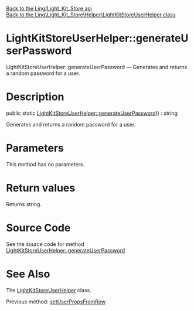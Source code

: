 [Back to the Ling/Light_Kit_Store api](https://github.com/lingtalfi/Light_Kit_Store/blob/master/doc/api/Ling/Light_Kit_Store.md)<br>
[Back to the Ling\Light_Kit_Store\Helper\LightKitStoreUserHelper class](https://github.com/lingtalfi/Light_Kit_Store/blob/master/doc/api/Ling/Light_Kit_Store/Helper/LightKitStoreUserHelper.md)


LightKitStoreUserHelper::generateUserPassword
================



LightKitStoreUserHelper::generateUserPassword — Generates and returns a random password for a user.




Description
================


public static [LightKitStoreUserHelper::generateUserPassword](https://github.com/lingtalfi/Light_Kit_Store/blob/master/doc/api/Ling/Light_Kit_Store/Helper/LightKitStoreUserHelper/generateUserPassword.md)() : string




Generates and returns a random password for a user.




Parameters
================

This method has no parameters.


Return values
================

Returns string.








Source Code
===========
See the source code for method [LightKitStoreUserHelper::generateUserPassword](https://github.com/lingtalfi/Light_Kit_Store/blob/master/Helper/LightKitStoreUserHelper.php#L39-L42)


See Also
================

The [LightKitStoreUserHelper](https://github.com/lingtalfi/Light_Kit_Store/blob/master/doc/api/Ling/Light_Kit_Store/Helper/LightKitStoreUserHelper.md) class.

Previous method: [setUserPropsFromRow](https://github.com/lingtalfi/Light_Kit_Store/blob/master/doc/api/Ling/Light_Kit_Store/Helper/LightKitStoreUserHelper/setUserPropsFromRow.md)<br>

